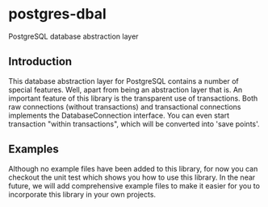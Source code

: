 postgres-dbal
=============

PostgreSQL database abstraction layer

Introduction
------------

This database abstraction layer for PostgreSQL contains a number of special features. Well, apart from being an abstraction layer that is. An important feature of this library is the transparent use of transactions. Both raw connections (without transactions) and transactional connections implements the DatabaseConnection interface. You can even start transaction "within transactions", which will be converted into 'save points'.

Examples
--------

Although no example files have been added to this library, for now you can checkout the unit test which shows you how to use this library. In the near future, we will add comprehensive example files to make it easier for you to incorporate this library in your own projects.

